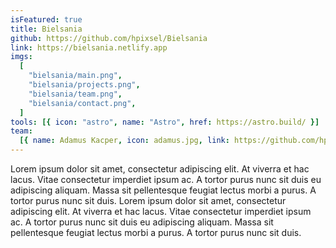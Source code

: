 ```yaml
---
isFeatured: true
title: Bielsania
github: https://github.com/hpixsel/Bielsania
link: https://bielsania.netlify.app
imgs:
  [
    "bielsania/main.png",
    "bielsania/projects.png",
    "bielsania/team.png",
    "bielsania/contact.png",
  ]
tools: [{ icon: "astro", name: "Astro", href: https://astro.build/ }]
team:
  [{ name: Adamus Kacper, icon: adamus.jpg, link: https://github.com/hpixsel }]
---
```


Lorem ipsum dolor sit amet, consectetur adipiscing elit. At viverra et hac lacus. Vitae consectetur imperdiet ipsum ac. A tortor purus nunc sit duis eu adipiscing aliquam. Massa sit pellentesque feugiat lectus morbi a purus. A tortor purus nunc sit duis. Lorem ipsum dolor sit amet, consectetur adipiscing elit. At viverra et hac lacus. Vitae consectetur imperdiet ipsum ac. A tortor purus nunc sit duis eu adipiscing aliquam. Massa sit pellentesque feugiat lectus morbi a purus. A tortor purus nunc sit duis.

